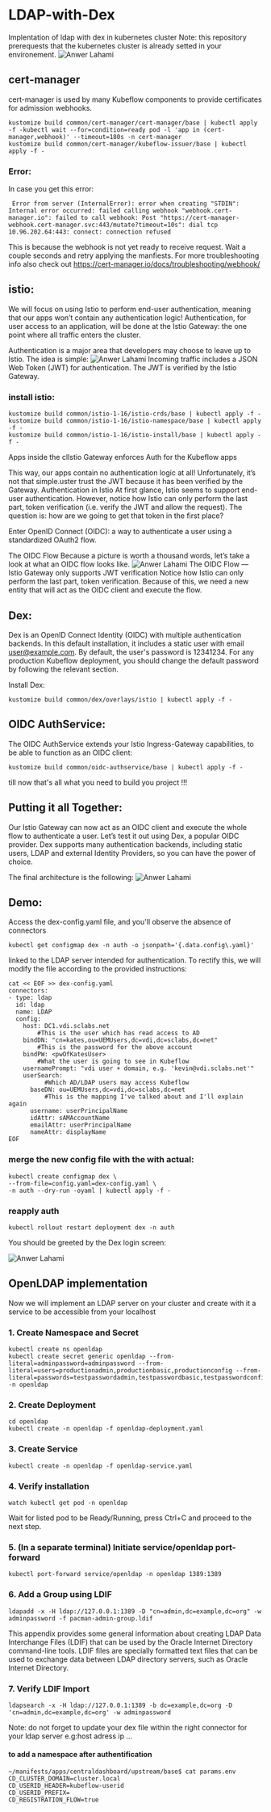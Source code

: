 # LDAP-with-Dex
Implentation of ldap with dex in kubernetes cluster
Note: this repository prerequests that the kubernetes cluster is already setted in your environement.
![Anwer Lahami](https://www.arrikto.com/wp-content/uploads/2019/07/istio-dex-authentication.png)
## cert-manager
cert-manager is used by many Kubeflow components to provide certificates for admission webhooks.
```
kustomize build common/cert-manager/cert-manager/base | kubectl apply -f -kubectl wait --for=condition=ready pod -l 'app in (cert-manager,webhook)' --timeout=180s -n cert-manager
kustomize build common/cert-manager/kubeflow-issuer/base | kubectl apply -f -
 ```
### Error:
In case you get this error:
```
 Error from server (InternalError): error when creating "STDIN": Internal error occurred: failed calling webhook "webhook.cert-manager.io": failed to call webhook: Post "https://cert-manager-webhook.cert-manager.svc:443/mutate?timeout=10s": dial tcp 10.96.202.64:443: connect: connection refused 
```
This is because the webhook is not yet ready to receive request. Wait a couple seconds and retry applying the manfiests.
For more troubleshooting info also check out https://cert-manager.io/docs/troubleshooting/webhook/
##  istio:
We will focus on using Istio to perform end-user authentication, meaning that our apps won’t contain any authentication logic!
Authentication, for user access to an application, will be done at the Istio Gateway: the one point where all traffic enters the cluster.

Authentication is a major area that developers may choose to leave up to Istio. The idea is simple:
![Anwer Lahami](https://www.arrikto.com/wp-content/uploads/2019/07/Istio_Gateway_Overview-1024x755.jpg)
Incoming traffic includes a JSON Web Token (JWT) for authentication.
The JWT is verified by the Istio Gateway.
### install istio:
```
kustomize build common/istio-1-16/istio-crds/base | kubectl apply -f -
kustomize build common/istio-1-16/istio-namespace/base | kubectl apply -f -
kustomize build common/istio-1-16/istio-install/base | kubectl apply -f -
```
Apps inside the clIstio Gateway enforces Auth for the Kubeflow apps

This way, our apps contain no authentication logic at all!
Unfortunately, it’s not that simple.uster trust the JWT because it has been verified by the Gateway.
Authentication in Istio
At first glance, Istio seems to support end-user authentication.
However, notice how Istio can only perform the last part, token verification (i.e. verify the JWT and allow the request).
The question is: how are we going to get that token in the first place?

Enter OpenID Connect (OIDC): a way to authenticate a user using a standardized OAuth2 flow.

The OIDC Flow
Because a picture is worth a thousand words, let’s take a look at what an OIDC flow looks like.
![Anwer Lahami](https://www.arrikto.com/wp-content/uploads/2020/09/OIDC_Flow-.png)
The OIDC Flow — Istio Gateway only supports JWT verification
Notice how Istio can only perform the last part, token verification.
Because of this, we need a new entity that will act as the OIDC client and execute the flow.

## Dex:
Dex is an OpenID Connect Identity (OIDC) with multiple authentication backends. In this default installation, it includes a static user with email user@example.com. By default, the user's password is 12341234. For any production Kubeflow deployment, you should change the default password by following the relevant section.

Install Dex:
```
kustomize build common/dex/overlays/istio | kubectl apply -f -
```
## OIDC AuthService:
The OIDC AuthService extends your Istio Ingress-Gateway capabilities, to be able to function as an OIDC client:
```
kustomize build common/oidc-authservice/base | kubectl apply -f -
```
till now that's all what you need to build you project !!!
## Putting it all Together:
Our Istio Gateway can now act as an OIDC client and execute the whole flow to authenticate a user.
Let’s test it out using Dex, a popular OIDC provider.
Dex supports many authentication backends, including static users, LDAP and external Identity Providers, so you can have the power of choice.

The final architecture is the following:
![Anwer Lahami](https://www.arrikto.com/wp-content/uploads/2020/09/Istio-Gateway-auth.jpg)

## Demo:
Access the dex-config.yaml file, and you'll observe the absence of connectors 
```
kubectl get configmap dex -n auth -o jsonpath='{.data.config\.yaml}'
```
linked to the LDAP server intended for authentication. To rectify this, we will modify the file according to the provided instructions:
```
cat << EOF >> dex-config.yaml
connectors:
- type: ldap
  id: ldap
  name: LDAP
  config:
    host: DC1.vdi.sclabs.net
        #This is the user which has read access to AD
    bindDN: "cn=kates,ou=UEMUsers,dc=vdi,dc=sclabs,dc=net"
        #This is the password for the above account
    bindPW: <pwOfKatesUser>
        #What the user is going to see in Kubeflow
    usernamePrompt: "vdi user + domain, e.g. 'kevin@vdi.sclabs.net'"
    userSearch:
          #Which AD/LDAP users may access Kubeflow
      baseDN: ou=UEMUsers,dc=vdi,dc=sclabs,dc=net
          #This is the mapping I've talked about and I'll explain again
      username: userPrincipalName
      idAttr: sAMAccountName
      emailAttr: userPrincipalName
      nameAttr: displayName
EOF
```
### merge the new config file with the  with actual: 
```
kubectl create configmap dex \
--from-file=config.yaml=dex-config.yaml \
-n auth --dry-run -oyaml | kubectl apply -f -
```
### reapply auth
```
kubectl rollout restart deployment dex -n auth
```
You should be greeted by the Dex login screen:

![Anwer Lahami](https://miro.medium.com/max/605/1*glFuBc_JrV063KqGnclvYA.png)
## OpenLDAP implementation
Now we will implement an LDAP server on your cluster and create with it a service to be accessible from your localhost
### 1. Create Namespace and Secret​
```
kubectl create ns openldap
kubectl create secret generic openldap --from-literal=adminpassword=adminpassword --from-literal=users=productionadmin,productionbasic,productionconfig --from-literal=passwords=testpasswordadmin,testpasswordbasic,testpasswordconfig -n openldap
```
### 2. Create Deployment​
```
cd openldap
kubectl create -n openldap -f openldap-deployment.yaml
```
### 3. Create Service

```
kubectl create -n openldap -f openldap-service.yaml
```
### 4. Verify installation
```
watch kubectl get pod -n openldap
```
Wait for listed pod to be Ready/Running, press Ctrl+C and proceed to the next step.
### 5. (In a separate terminal) Initiate service/openldap port-forward
```
kubectl port-forward service/openldap -n openldap 1389:1389
```
### 6. Add a Group​ using LDIF
```
ldapadd -x -H ldap://127.0.0.1:1389 -D "cn=admin,dc=example,dc=org" -w adminpassword -f pacman-admin-group.ldif
```
This appendix provides some general information about creating LDAP Data Interchange Files (LDIF) that can be used by the Oracle Internet Directory command-line tools. LDIF files are specially formatted text files that can be used to exchange data between LDAP directory servers, such as Oracle Internet Directory.
### 7. Verify LDIF Import
```
ldapsearch -x -H ldap://127.0.0.1:1389 -b dc=example,dc=org -D 'cn=admin,dc=example,dc=org' -w adminpassword
```
Note: do not forget to update your dex file within the right connector for your ldap server e.g:host adress ip ...
#### to add a namespace after authentification 
```
~/manifests/apps/centraldashboard/upstream/base$ cat params.env 
CD_CLUSTER_DOMAIN=cluster.local
CD_USERID_HEADER=kubeflow-userid
CD_USERID_PREFIX=
CD_REGISTRATION_FLOW=true
```
